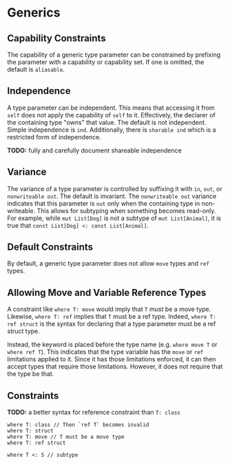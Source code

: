 # Generics

## Capability Constraints

The capability of a generic type parameter can be constrained by prefixing the parameter with a
capability or capability set. If one is omitted, the default is `aliasable`.

## Independence

A type parameter can be independent. This means that accessing it from `self` does not apply the
capability of `self` to it. Effectively, the declarer of the containing type "owns" that value. The
default is not independent. Simple independence is `ind`. Additionally, there is `sharable ind`
which is a restricted form of independence.

**TODO:** fully and carefully document shareable independence

## Variance

The variance of a type parameter is controlled by suffixing it with `in`, `out`, or `nonwriteable
out`. The default is invariant. The `nonwriteable out` variance indicates that this parameter is
`out` only when the containing type in non-writeable. This allows for subtyping when something
becomes read-only. For example, while `mut List[Dog]` is not a subtype of `mut List[Animal]`, it is
true that `const List[Dog] <: const List[Animal]`.

## Default Constraints

By default, a generic type parameter does not allow `move` types and `ref` types.

## Allowing Move and Variable Reference Types

A constraint like `where T: move` would imply that `T` *must* be a move type. Likewise, `where T:
ref` implies that `T` must be a ref type. Indeed, `where T: ref struct` is the syntax for declaring
that a type parameter must be a ref struct type.

Instead, the keyword is placed before the type name (e.g. `where move T` or `where ref T`). This
indicates that the type variable has the `move` or `ref` limitations applied to it. Since it has
those limitations enforced, it can then accept types that require those limitations. However, it
does not require that the type be that.

## Constraints

**TODO:** a better syntax for reference constraint than `T: class`

```azoth
where T: class // Then `ref T` becomes invalid
where T: struct
where T: move // T must be a move type
where T: ref struct

where T <: S // subtype
```
